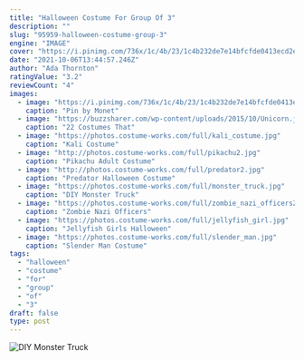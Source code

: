 ```yaml
---
title: "Halloween Costume For Group Of 3"
description: ""
slug: "95959-halloween-costume-group-3"
engine: "IMAGE"
cover: "https://i.pinimg.com/736x/1c/4b/23/1c4b232de7e14bfcfde0413ecd2ef9de--bff-halloween.jpg"
date: "2021-10-06T13:44:57.246Z"
author: "Ada Thornton"
ratingValue: "3.2"
reviewCount: "4"
images:
  - image: "https://i.pinimg.com/736x/1c/4b/23/1c4b232de7e14bfcfde0413ecd2ef9de--bff-halloween.jpg"
    caption: "Pin by Monet"
  - image: "https://buzzsharer.com/wp-content/uploads/2015/10/Unicorn.jpg"
    caption: "22 Costumes That"
  - image: "https://photos.costume-works.com/full/kali_costume.jpg"
    caption: "Kali Costume"
  - image: "http://photos.costume-works.com/full/pikachu2.jpg"
    caption: "Pikachu Adult Costume"
  - image: "http://photos.costume-works.com/full/predator2.jpg"
    caption: "Predator Halloween Costume"
  - image: "https://photos.costume-works.com/full/monster_truck.jpg"
    caption: "DIY Monster Truck"
  - image: "https://photos.costume-works.com/full/zombie_nazi_officers2.jpg"
    caption: "Zombie Nazi Officers"
  - image: "https://photos.costume-works.com/full/jellyfish_girl.jpg"
    caption: "Jellyfish Girls Halloween"
  - image: "https://photos.costume-works.com/full/slender_man.jpg"
    caption: "Slender Man Costume"
tags:
  - "halloween"
  - "costume"
  - "for"
  - "group"
  - "of"
  - "3"
draft: false
type: post
---
```



![DIY Monster Truck](https://photos.costume-works.com/full/monster_truck.jpg "DIY Monster Truck")


<!--inArticleAds-->

<!--galleryOne-->


<!--inArticleAds-->

<!--galleryTwo-->


<!--galleryThree-->


